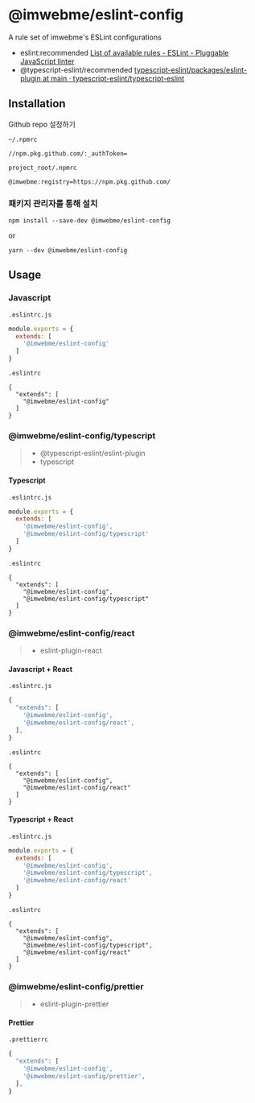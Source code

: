 # @imwebme/eslint-config

A rule set of imwebme's ESLint configurations

- eslint:recommended [List of available rules - ESLint - Pluggable JavaScript linter](https://eslint.org/docs/rules/)
- @typescript-eslint/recommended [typescript-eslint/packages/eslint-plugin at main · typescript-eslint/typescript-eslint](https://github.com/typescript-eslint/typescript-eslint/tree/main/packages/eslint-plugin)

## Installation

Github repo 설정하기

`~/.npmrc`

```
//npm.pkg.github.com/:_authToken=
```

`project_root/.npmrc`

```
@imwebme:registry=https://npm.pkg.github.com/
```

### 패키지 관리자를 통해 설치

```
npm install --save-dev @imwebme/eslint-config
```

or

```
yarn --dev @imwebme/eslint-config
```

## Usage

### Javascript

`.eslintrc.js`
```js
module.exports = {
  extends: [
    '@imwebme/eslint-config'
  ]
}
```

`.eslintrc`
```
{
  "extends": [
    "@imwebme/eslint-config"
  ]
}
```

### @imwebme/eslint-config/typescript

> * @typescript-eslint/eslint-plugin
> * typescript

#### Typescript

`.eslintrc.js`
```js
module.exports = {
  extends: [
    '@imwebme/eslint-config',
    '@imwebme/eslint-config/typescript'
  ]
}
```

`.eslintrc`
```
{
  "extends": [
    "@imwebme/eslint-config",
    "@imwebme/eslint-config/typescript"
  ]
}
```

### @imwebme/eslint-config/react

> * eslint-plugin-react

#### Javascript + React

`.eslintrc.js`
```js
{
  "extends": [
    '@imwebme/eslint-config',
    '@imwebme/eslint-config/react',
  ],
}
```

`.eslintrc`
```
{
  "extends": [
    "@imwebme/eslint-config",
    "@imwebme/eslint-config/react"
  ]
}
```

#### Typescript + React

`.eslintrc.js`
```js
module.exports = {
  extends: [
    '@imwebme/eslint-config',
    '@imwebme/eslint-config/typescript',
    '@imwebme/eslint-config/react'
  ]
}
```

`.eslintrc`
```
{
  "extends": [
    "@imwebme/eslint-config",
    "@imwebme/eslint-config/typescript",
    "@imwebme/eslint-config/react"
  ]
}
```

### @imwebme/eslint-config/prettier

> * eslint-plugin-prettier

#### Prettier

`.prettierrc`
```js
{
  "extends": [
    '@imwebme/eslint-config',
    '@imwebme/eslint-config/prettier',
  ],
}
```